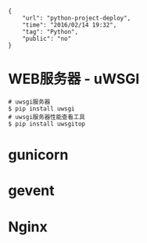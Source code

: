 ```
{
    "url": "python-project-deploy",
    "time": "2016/02/14 19:32",
    "tag": "Python",
    "public": "no"
}
```


# WEB服务器 - uWSGI

```
# uwsgi服务器
$ pip install uwsgi
# uwsgi服务器性能查看工具
$ pip install uwsgitop
```

# gunicorn

# gevent

# Nginx